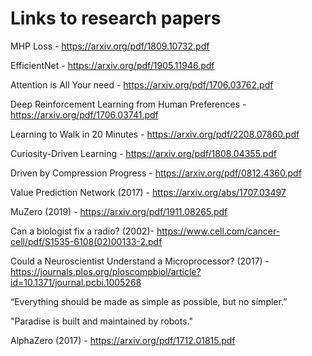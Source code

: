# Links to research papers

MHP Loss - https://arxiv.org/pdf/1809.10732.pdf

EfficientNet - https://arxiv.org/pdf/1905.11946.pdf

Attention is All Your need - https://arxiv.org/pdf/1706.03762.pdf

Deep Reinforcement Learning from Human Preferences - https://arxiv.org/pdf/1706.03741.pdf

Learning to Walk in 20 Minutes - https://arxiv.org/pdf/2208.07860.pdf

Curiosity-Driven Learning - https://arxiv.org/pdf/1808.04355.pdf

Driven by Compression Progress - https://arxiv.org/pdf/0812.4360.pdf

Value Prediction Network (2017) - https://arxiv.org/abs/1707.03497

MuZero (2019) - https://arxiv.org/pdf/1911.08265.pdf

Can a biologist fix a radio? (2002)- https://www.cell.com/cancer-cell/pdf/S1535-6108(02)00133-2.pdf

Could a Neuroscientist Understand a Microprocessor? (2017) - https://journals.plos.org/ploscompbiol/article?id=10.1371/journal.pcbi.1005268

“Everything should be made as simple as possible, but no simpler.”

"Paradise is built and maintained by robots."

AlphaZero (2017) - https://arxiv.org/pdf/1712.01815.pdf
